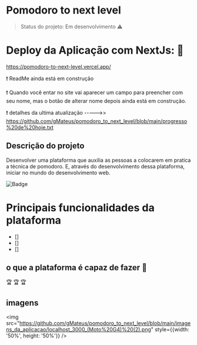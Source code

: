 # Pomodoro to next level


> Status do projeto: Em desenvolvimento :warning:

# Deploy da Aplicação com NextJs: :dash:

https://pomodoro-to-next-level.vercel.app/

:heavy_exclamation_mark: ReadMe ainda está em construção


:heavy_exclamation_mark: Quando você entar no site vai aparecer um campo para preencher com seu nome, mas o botão de alterar nome depois ainda está em construção.

:heavy_exclamation_mark: detalhes da ultima atualização ----->> https://github.com/gMateus/pomodoro_to_next_level/blob/main/progresso%20de%20hoje.txt

## Descrição do projeto
<p aling="justify"> 
Desenvolver uma plataforma que auxilia as pessoas a colocarem em pratica a técnica de pomodoro. 
E, através do desenvolvimento dessa plataforma, iniciar no mundo do desenvolvimento web.
</p>

![Badge](https://img.shields.io/static/v1?label=email&message=mateusguerreiro11@hotmail.com&color=blue&style=for-the-badge&logo=EMAIL)


# Principais funcionalidades da plataforma

- []
- []
- []


## o que a plataforma é capaz de fazer :checkered_flag:

:trophy: 
:trophy:
:trophy:




## imagens

<img src="https://github.com/gMateus/pomodoro_to_next_level/blob/main/imagens_da_aplicacao/localhost_3000_(Moto%20G4)%20(2).png" style={{width: '50%', height: '50%'}} />
